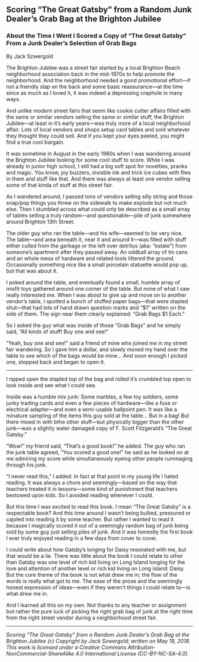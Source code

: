 ## Scoring “The Great Gatsby” from a Random Junk Dealer’s Grab Bag at the Brighton Jubilee
### About the Time I Went I Scored a Copy of “The Great Gatsby” From a Junk Dealer’s Selection of Grab Bags

By Jack Szwergold

The Brighton Jubilee was a street fair started by a local Brighton Beach neighborhood association back in the mid-1970s to help promote the neighborhood. And the neighborhood needed a good promotional effort—if not a friendly slap on the back and some basic reassurance—at the time since as much as I loved it, it was indeed a depressing craphole in many ways.

And unlike modern street fairs that seem like cookie cutter affairs filled with the same or similar vendors selling the same or similar stuff, the Brighton Jubilee—at least in it’s early years—was truly more of a local neighborhood affair. Lots of local vendors and shops setup card tables and sold whatever they thought they could sell. And if you kept your eyes peeled, you might find a true cool bargain.

It was sometime in August in the early 1980s when I was wandering around the Brighton Jubilee looking for some cool stuff to score. While I was already in junior high school, I still had a big soft spot for novelties, pranks and magic. You know, joy buzzers, invisble ink and trick ice cubes with flies in them and stuff like that. And there was always at least one vendor selling some of that kinda of stuff at this street fair.

As I wandered around, I passed tons of vendors selling silly string and those snap/pop things you threw on the sidewalk to make explode but not much else. Then I stumbled across what could only be described as a small array of tables selling a truly random—and questionable—pile of junk somewhere around Brighton 13th Street.

The older guy who ran the table—and his wife—seemed to be very nice. The table—and area beneath it, near it and around it—was filled with stuff either culled from the garbage or the left over detritus (aka: “estate”) from someone’s apartment after they passed away. An oddball array of tin cans and an whole mess of hardware and related tools littered the ground. Occasionally something nice like a small porcelain statuette would pop up, but that was about it.

I poked around the table, and eventually found a small, humble array of misfit toys gathered around one corner of the table. But none of what I saw really interested me. When I was about to give up and move on to another vendor’s table, I spotted a bunch of stuffed paper bags—that were stapled shut—that had lots of hand drawn question marks and “$1” written on the side of them. The sign near them clearly explained: “Grab Bags $1 Each.”

So I asked the guy what was inside of those “Grab Bags” and he simply said, “All kinds of stuff! Buy one and see!”

“Yeah, buy one and see!” said a friend of mine who joined me in my street fair wandering. So I gave him a dollar, and slowly moved my hand over the table to see which of the bags would be mine… And soon enough I picked one, stepped back and began to open it.

***

I ripped open the stapled top of the bag and rolled it’s crumbled top open to look inside and see what I could see.

Inside was a humble mix junk: Some marbles, a few toy soldiers, some junky trading cards and even a few pieces of hardware—like a fuse or electrical adapter—and even a semi-usable ballpoint pen. It was like a minature sampling of the items this guy sold at the table… But in a bag! But there mixed in with bthe other stuff—but physically bigger than the other junk—was a slightly water damaged copy of F. Scott Fitzgerald’s “The Great Gatsby.”

“Wow!” my friend said, “That’s a good book!” he added. The guy who ran the junk table agreed, “You scored a good one!” he said as he looked on at me admiring my score while simultaneously eyeing other people rummaging through his junk.

“I never read this,” I added. In fact at that point in my young life I hated reading. It was always a chore and seemingly—based on the way that teachers treated it in lessons—some kind of punishment that teachers bestowed upon kids. So I avoided reading whenever I could.

But this time I was excited to read this book. I mean “The Great Gatsby” is a respectable book? And this time around I wasn’t being bullied, pressured or cajoled into reading it by some teacher. But rather I wanted to read it because I magically scored it out of a seemingly random bag of junk being sold by some guy just selling piles of junk. And it was honestly the first book I ever truly enjoyed reading in a few days from cover to cover.

I could write about how Gatsby’s longing for Daisy resonated with me, but that would be a lie. There was little about the book I could relate to other than Gatsby was one level of rich kid living on Long Island longing for the love and attention of another level or rich kid living on Long Island: Daisy. But the core theme of the book is not what drew me in; the flow of the words is really what got to me. The ease of the prose and the seemingly honest expression of ideas—even if they weren’t things I could relate to—is what drew me in.

And I learned all this on my own. Not thanks to any teacher or assignment but rather the pure luck of picking the right grab bag of junk at the right time from the right street vendor during a neighborhood street fair.

***

*Scoring “The Great Gatsby” from a Random Junk Dealer’s Grab Bag at the Brighton Jubilee (c) Copyright by Jack Szwergold; written on May 19, 2018. This work is licensed under a Creative Commons Attribution-NonCommercial-ShareAlike 4.0 International License (CC-BY-NC-SA-4.0).*